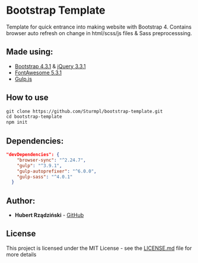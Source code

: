 # Bootstrap Template
Template for quick entrance into making website with Bootstrap 4. Contains browser auto refresh on change in html/scss/js files & Sass preprocesssing.

## Made using:
* [Bootstrap 4.3.1](http://getbootstrap.com/) & [jQuery 3.3.1](https://jquery.com/)
* [FontAwesome 5.3.1](https://fontawesome.com/)
* [Gulp.js](https://gulpjs.com/)


## How to use
```html
git clone https://github.com/Sturmpl/bootstrap-template.git
cd bootstrap-template
npm init
```

## Dependencies:
```json
"devDependencies": {
    "browser-sync": "^2.24.7",
    "gulp": "^3.9.1",
    "gulp-autoprefixer": "^6.0.0",
    "gulp-sass": "^4.0.1"
  }
```

## Author:

* **Hubert Rządziński** - [GitHub](https://github.com/Sturmpl) 

## License

This project is licensed under the MIT License - see the [LICENSE.md](LICENSE.md) file for more details